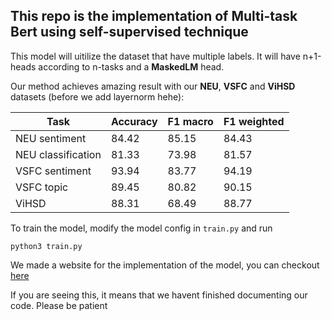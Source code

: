 ## This repo is the implementation of Multi-task Bert using self-supervised technique 

This model will uitilize the dataset that have multiple labels. It will have n+1-heads according to n-tasks and a **MaskedLM** head.

Our method achieves amazing result with our **NEU**, **VSFC** and **ViHSD** datasets (before we add layernorm hehe):

| Task | Accuracy | F1 macro | F1 weighted |
|----------|----------|----------|----------|
|  NEU sentiment   | 84.42	|85.15|	84.43
|  NEU classification   | 81.33 |	73.98 |	81.57
|  VSFC sentiment        |93.94	|83.77|	94.19
|  VSFC topic  | 89.45 |	80.82	|90.15
|  ViHSD  |88.31 |	68.49 |	88.77


To train the model, modify the model config in `train.py` and run 

`python3 train.py`

We made a website for the implementation of the model, you can checkout [here](https://frontend-nlp.vercel.app/)

If you are seeing this, it means that we havent finished documenting our code. Please be patient
